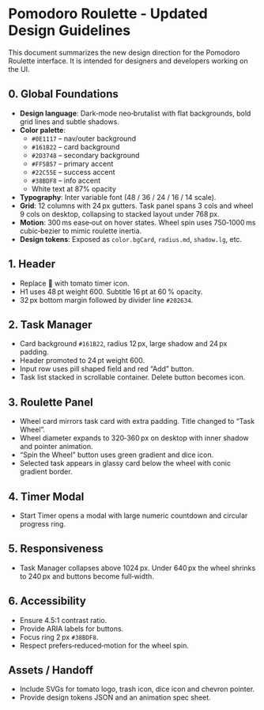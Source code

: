 # Pomodoro Roulette - Updated Design Guidelines

This document summarizes the new design direction for the Pomodoro Roulette interface. It is intended for designers and developers working on the UI.

## 0. Global Foundations

- **Design language**: Dark‑mode neo‑brutalist with flat backgrounds, bold grid lines and subtle shadows.
- **Color palette**:
  - `#0E1117` – nav/outer background
  - `#161B22` – card background
  - `#2D3748` – secondary background
  - `#FF5B57` – primary accent
  - `#22C55E` – success accent
  - `#38BDF8` – info accent
  - White text at 87% opacity
- **Typography**: Inter variable font (48 / 36 / 24 / 16 / 14 scale).
- **Grid**: 12 columns with 24 px gutters. Task panel spans 3 cols and wheel 9 cols on desktop, collapsing to stacked layout under 768 px.
- **Motion**: 300 ms ease‑out on hover states. Wheel spin uses 750‑1000 ms cubic‑bezier to mimic roulette inertia.
- **Design tokens**: Exposed as `color.bgCard`, `radius.md`, `shadow.lg`, etc.

## 1. Header

- Replace 🍅 with tomato timer icon.
- H1 uses 48 pt weight 600. Subtitle 16 pt at 60 % opacity.
- 32 px bottom margin followed by divider line `#202634`.

## 2. Task Manager

- Card background `#161B22`, radius 12 px, large shadow and 24 px padding.
- Header promoted to 24 pt weight 600.
- Input row uses pill shaped field and red “Add” button.
- Task list stacked in scrollable container. Delete button becomes icon.

## 3. Roulette Panel

- Wheel card mirrors task card with extra padding. Title changed to “Task Wheel”.
- Wheel diameter expands to 320‑360 px on desktop with inner shadow and pointer animation.
- “Spin the Wheel” button uses green gradient and dice icon.
- Selected task appears in glassy card below the wheel with conic gradient border.

## 4. Timer Modal

- Start Timer opens a modal with large numeric countdown and circular progress ring.

## 5. Responsiveness

- Task Manager collapses above 1024 px. Under 640 px the wheel shrinks to 240 px and buttons become full‑width.

## 6. Accessibility

- Ensure 4.5:1 contrast ratio.
- Provide ARIA labels for buttons.
- Focus ring 2 px `#38BDF8`.
- Respect prefers‑reduced‑motion for the wheel spin.

## Assets / Handoff

- Include SVGs for tomato logo, trash icon, dice icon and chevron pointer.
- Provide design tokens JSON and an animation spec sheet.

